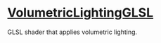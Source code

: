 # [VolumetricLightingGLSL](VolumetricLightingGLSL.hpp)

GLSL shader that applies volumetric lighting.